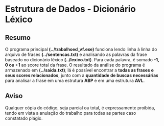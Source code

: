 # Estrutura de Dados - Dicionário Léxico

## Resumo 
O programa principal **(../trabalhoed_vf.exe)** funciona lendo linha à linha do arquivo de frases **(../sentencas.txt)** e analisando as palavras da frase baseado no dicionário léxico **(../lexico.txt)**. Para cada palavra, é somado **-1, 0 ou +1** ao score total da frase. O resultado da análise do programa é armazenado em **(../saida.txt)**; lá é possível encontrar a **todas as frases e seus scores relacionados**, junto com a **quantidade de buscas necessárias** para analisar a frase em uma estrutura **ABP** e em uma estrutura **AVL**.

## Aviso
Qualquer cópia do código, seja parcial ou total, é expressamente proibida, tendo em vista a anulação do trabalho para todas as partes caso constatado plágio.